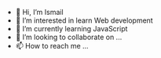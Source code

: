 - 👋 Hi, I’m Ismail
- 👀 I’m interested in  learn Web development 
- 🌱 I’m currently learning  JavaScript
- 💞️ I’m looking to collaborate on ...
- 📫 How to reach me ...

<!---
IsmailTheJsLover/IsmailTheJsLover is a ✨ special ✨ repository because its `README.md` (this file) appears on your GitHub profile.
You can click the Preview link to take a look at your changes.
--->
